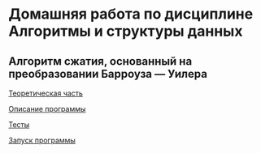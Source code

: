 # Домашняя работа по дисциплине Алгоритмы и структуры данных
## Алгоритм сжатия, основанный на преобразовании Барроуза — Уилера

[Теоретическая часть](./theory.md)

[Описание программы](./description.md)

[Тесты](./tests.md)

[Запуск программы](./launching.md)
